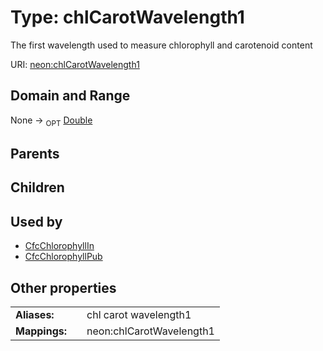 
# Type: chlCarotWavelength1


The first wavelength used to measure chlorophyll and carotenoid content

URI: [neon:chlCarotWavelength1](https://data.neonscience.org/chlCarotWavelength1)


## Domain and Range

None ->  <sub>OPT</sub> [Double](types/Double.md)

## Parents


## Children


## Used by

 * [CfcChlorophyllIn](CfcChlorophyllIn.md)
 * [CfcChlorophyllPub](CfcChlorophyllPub.md)

## Other properties

|  |  |  |
| --- | --- | --- |
| **Aliases:** | | chl carot wavelength1 |
| **Mappings:** | | neon:chlCarotWavelength1 |

